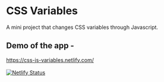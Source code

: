 # CSS Variables

A mini project that changes CSS variables through Javascript.

## Demo of the app -
https://css-js-variables.netlify.com/
<br><br>
[![Netlify Status](https://api.netlify.com/api/v1/badges/d40343eb-438a-41e2-ac9d-ccd0a845f657/deploy-status)](https://app.netlify.com/sites/css-js-variables/deploys)
